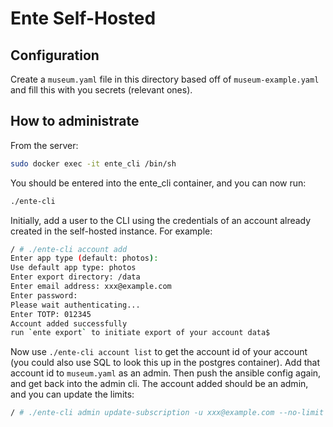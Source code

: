# Ente Self-Hosted

## Configuration

Create a `museum.yaml` file in this directory based off of `museum-example.yaml` and fill this with you secrets (relevant ones).

## How to administrate

From the server:

```bash
sudo docker exec -it ente_cli /bin/sh
```

You should be entered into the ente_cli container, and you can now run:

```bash
./ente-cli
```

Initially, add a user to the CLI using the credentials of an account already created in the self-hosted instance.
For example:

```bash
/ # ./ente-cli account add
Enter app type (default: photos):
Use default app type: photos
Enter export directory: /data
Enter email address: xxx@example.com
Enter password:
Please wait authenticating...
Enter TOTP: 012345
Account added successfully
run `ente export` to initiate export of your account data$
```

Now use `./ente-cli account list` to get the account id of your account (you could also use SQL to look this up in the postgres container).
Add that account id to `museum.yaml` as an admin.
Then push the ansible config again, and get back into the admin cli.
The account added should be an admin, and you can update the limits:

```bash
/ # ./ente-cli admin update-subscription -u xxx@example.com --no-limit False
```
